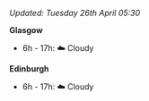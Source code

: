 *Updated: Tuesday 26th April 05:30*

**Glasgow**

* 6h - 17h: :cloud: Cloudy

**Edinburgh**

* 6h - 17h: :cloud: Cloudy
